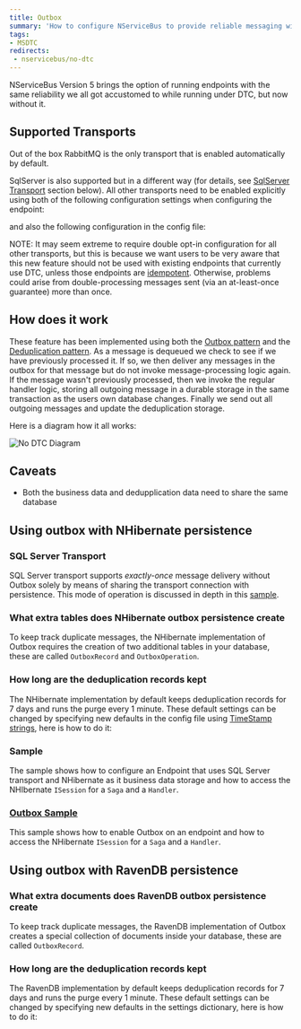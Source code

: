 ```yaml
---
title: Outbox
summary: 'How to configure NServiceBus to provide reliable messaging without using MSDTC or when MSDTC is not available'
tags:
- MSDTC
redirects:
 - nservicebus/no-dtc
---
```


NServiceBus Version 5 brings the option of running endpoints with the same reliability we all got accustomed to while running under DTC, but now without it. 

## Supported Transports

Out of the box RabbitMQ is the only transport that is enabled automatically by default.

SqlServer is also supported but in a different way (for details, see [SqlServer Transport](#sql-server-transport) section below).
All other transports need to be enabled explicitly using both of the following configuration settings when configuring the endpoint:

<!-- import OutboxEnablineInFluent -->  

and also the following configuration in the config file:

<!-- import OutboxEnablingInAppConfig --> 

NOTE: It may seem extreme to require double opt-in configuration for all other transports, but this is because we want users to be very aware that this new feature should not be used with existing endpoints that currently use DTC, unless those endpoints are [idempotent](http://en.wikipedia.org/wiki/Idempotence). Otherwise, problems could arise from double-processing messages sent (via an at-least-once guarantee) more than once.

## How does it work

These feature has been implemented using both the [Outbox pattern](http://gistlabs.com/2014/05/the-outbox/) and the [Deduplication pattern](http://en.wikipedia.org/wiki/Data_deduplication#In-line_deduplication).
As a message is dequeued we check to see if we have previously processed it. If so, we then deliver any messages in the outbox for that message but do not invoke message-processing logic again. If the message wasn't previously processed, then we invoke the regular handler logic, storing all outgoing message in a durable storage in the same transaction as the users own database changes. Finally we send out all outgoing messages and update the deduplication storage.

Here is a diagram how it all works:

![No DTC Diagram](outbox.jpg)

## Caveats

- Both the business data and dedupplication data need to share the same database

## Using outbox with NHibernate persistence

### SQL Server Transport

SQL Server transport supports *exactly-once* message delivery without Outbox solely by means of sharing the transport connection with persistence. This mode of operation is discussed in depth in this [sample](/samples/sqltransport-nhpersistence).

### What extra tables does NHibernate outbox persistence create 

To keep track duplicate messages, the NHibernate implementation of Outbox requires the creation of two additional tables in your database, these are called `OutboxRecord` and `OutboxOperation`.

### How long are the deduplication records kept

The NHibernate implementation by default keeps deduplication records for 7 days and runs the purge every 1 minute.
These default settings can be changed by specifying new defaults in the config file using [TimeStamp strings](https://msdn.microsoft.com/en-us/library/ee372286.aspx), here is how to do it:

<!-- import OutboxNHibernateTimeToKeep -->

### Sample

The sample shows how to configure an Endpoint that uses SQL Server transport and NHibernate as it business data storage and how to access the NHIbernate `ISession` for a `Saga` and a `Handler`.

### [Outbox Sample](https://github.com/Particular/NServiceBus.NHibernate/archive/Samples.zip) 

This sample shows how to enable Outbox on an endpoint and how to access the NHibernate `ISession` for a `Saga` and a `Handler`. 

## Using outbox with RavenDB persistence
### What extra documents does RavenDB outbox persistence create 

To keep track duplicate messages, the RavenDB implementation of Outbox creates a special collection of documents inside your database, these are called `OutboxRecord`.

### How long are the deduplication records kept

The RavenDB implementation by default keeps deduplication records for 7 days and runs the purge every 1 minute.
These default settings can be changed by specifying new defaults in the settings dictionary, here is how to do it:

<!-- import OutboxRavendBTimeToKeep -->
